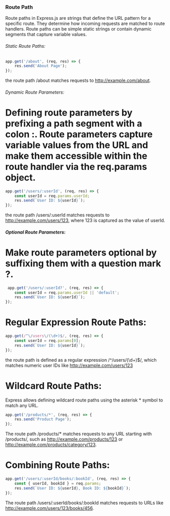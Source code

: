 ### Route Path
Route paths in Express.js are strings that define the URL pattern for a specific route. They determine how incoming requests are matched to route handlers. Route paths can be simple static strings or contain dynamic segments that capture variable values.
######  Static Route Paths:
```javascript
app.get('/about', (req, res) => {
    res.send('About Page');
});
```
the route path /about matches requests to http://example.com/about.

###### Dynamic Route Parameters:
 # Defining route parameters by prefixing a path segment with a colon :. Route parameters capture variable values from the URL and make them accessible within the route handler via the req.params object. 

```javascript
app.get('/users/:userId', (req, res) => {
    const userId = req.params.userId;
    res.send(`User ID: ${userId}`);
});
```
 the route path /users/:userId matches requests to http://example.com/users/123, where 123 is captured as the value of userId.

 ##### Optional Route Parameters:
# Make route parameters optional by suffixing them with a question mark ?. 
```javascript
 app.get('/users/:userId?', (req, res) => {
    const userId = req.params.userId || 'default';
    res.send(`User ID: ${userId}`);
});
```
# Regular Expression Route Paths:

```javascript
app.get(/^\/users\/(\d+)$/, (req, res) => {
    const userId = req.params[0];
    res.send(`User ID: ${userId}`);
});
```
 the route path is defined as a regular expression /^\/users\/(\d+)$/, which matches numeric user IDs like http://example.com/users/123

# Wildcard Route Paths:

Express allows defining wildcard route paths using the asterisk * symbol to match any URL.

```javascript
app.get('/products/*', (req, res) => {
    res.send('Product Page');
});
```
The route path /products/* matches requests to any URL starting with /products/, such as http://example.com/products/123 or http://example.com/products/category/123.

# Combining Route Paths:

```javascript
app.get('/users/:userId/books/:bookId', (req, res) => {
    const { userId, bookId } = req.params;
    res.send(`User ID: ${userId}, Book ID: ${bookId}`);
});
```
The route path /users/:userId/books/:bookId matches requests to URLs like http://example.com/users/123/books/456.

